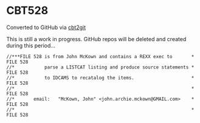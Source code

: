 # CBT528
Converted to GitHub via [cbt2git](https://github.com/wizardofzos/cbt2git)

This is still a work in progress. GitHub repos will be deleted and created during this period...

```
//***FILE 528 is from John McKown and contains a REXX exec to       *   FILE 528
//*           parse a LISTCAT listing and produce source statements *   FILE 528
//*           to IDCAMS to recatalog the items.                     *   FILE 528
//*                                                                 *   FILE 528
//*       email:   "McKown, John" <john.archie.mckown@GMAIL.com>    *   FILE 528
//*                                                                 *   FILE 528
```
